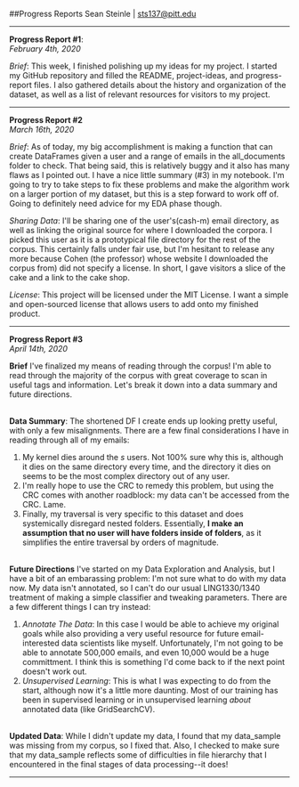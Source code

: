 ##Progress Reports
Sean Steinle | sts137@pitt.edu
___
**Progress Report #1**:<br>
*February 4th, 2020*

*Brief*: This week, I finished polishing up my ideas for my project. I started my GitHub repository and filled the README, project-ideas, and progress-report files.
I also gathered details about the history and organization of the dataset, as well as a list of relevant resources for visitors to my project.
___
**Progress Report #2**<br>
*March 16th, 2020*

*Brief*: As of today, my big accomplishment is making a function that can create DataFrames given a user and a range of emails in the all_documents folder to check.
That being said, this is relatively buggy and it also has many flaws as I pointed out. I have a nice little summary (#3) in my notebook. I'm going to try to take steps
to fix these problems and make the algorithm work on a larger portion of my dataset, but this is a step forward to work off of. Going to definitely need advice
for my EDA phase though.

*Sharing Data*: I'll be sharing one of the user's(cash-m) email directory, as well as linking the original source for where I downloaded the corpora. I picked this user as it
is a prototypical file directory for the rest of the corpus. This certainly falls under fair use, but I'm hesitant to release any more because Cohen (the professor) whose website
I downloaded the corpus from) did not specify a license. In short, I gave visitors a slice of the cake and a link to the cake shop.

*License*: This project will be licensed under the MIT License. I want a simple and open-sourced license that allows users to add onto my finished product.
___
**Progress Report #3**<br>
*April 14th, 2020*

**Brief** I've finalized my means of reading through the corpus! I'm able to read through the majority of the corpus with great coverage to scan in useful tags and information.
Let's break it down into a data summary and future directions.<br><br>

**Data Summary**:
The shortened DF I create ends up looking pretty useful, with only a few misalignments. There are a few final considerations I have in reading through all of my emails:
1. My kernel dies around the *s* users. Not 100% sure why this is, although it dies on the same directory every time, and the directory it dies on seems to be the most complex
	directory out of any user.
2. I'm really hope to use the CRC to remedy this problem, but using the CRC comes with another roadblock: my data can't be accessed from the CRC. Lame.
3. Finally, my traversal is very specific to this dataset and does systemically disregard nested folders. Essentially, **I make an assumption that no user will have folders inside of folders**,
	as it simplifies the entire traversal by orders of magnitude.<br><br>

**Future Directions**
I've started on my Data Exploration and Analysis, but I have a bit of an embarassing problem: I'm not sure what to do with my data now. My data isn't annotated, so I can't do our usual LING1330/1340
treatment of making a simple classifier and tweaking parameters. There are a few different things I can try instead:
1. *Annotate The Data*: In this case I would be able to achieve my original goals while also providing a very useful resource for future email-interested data scientists like myself. Unfortunately,
	I'm not going to be able to annotate 500,000 emails, and even 10,000 would be a huge committment. I think this is something I'd come back to if the next point doesn't work out.
2. *Unsupervised Learning*: This is what I was expecting to do from the start, although now it's a little more daunting. Most of our training has been in supervised learning or in unsupervised learning *about*
	annotated data (like GridSearchCV).<br><br>

**Updated Data**: While I didn't update my data, I found that my data_sample was missing from my corpus, so I fixed that. Also, I checked to make sure that my data_sample reflects some of difficulties in file hierarchy
that I encountered in the final stages of data processing--it does!
___



